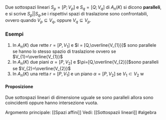 Due sottospazi lineari $S_{p}=[P;V_{p}]$ e $S_{q}=[Q;V_{q}]$ di $A_{n}(K)$ si dicono **paralleli**, e si scrive $S_{p}||S_{q}$,se i rispettivi spazi di traslazione sono confrontabili, ovvero quando $V_{p}\subseteq V_{q}$, oppure $V_{q}\subseteq V_{p}$.

### Esempi
1) In $A_{n}(K)$ due rette $r= [P,V_{1}]$ e $l = [Q,\overline{V_{1}}]$ sono parallele se hanno lo stesso spazio di traslazione ovvero se $V_{1}=\overline{V_{1}}$ 
2) In $A_{n}(K)$ due piani $\alpha=[P,V_{2}]$ e $\pi=[Q,\overline{V_{2}}]$sono paralleli se $V_{2}=\overline{V_{2}}$
3) In $A_{n}(K)$ una retta $r=[P,V_{1}]$ e un piano $\alpha=[P,V_{2}]$ se $V_{1}\subset V_{2}$ w 

#### Proposizione
Due sottospazi lineari di dimensione uguale se sono paralleli allora sono coincidenti oppure hanno intersezione vuota.

Argomento principale: [[Spazi affini]]
Vedi: [[Sottospazii lineari]]
#algebra 